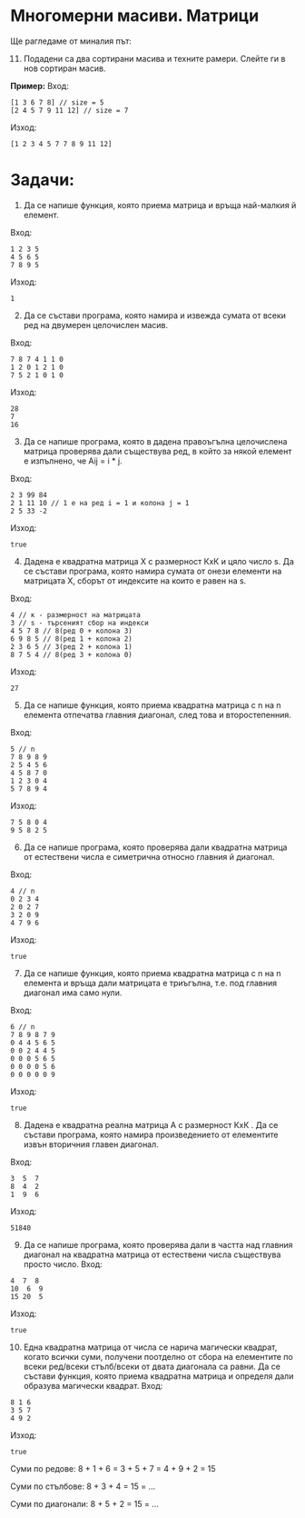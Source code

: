 # Многомерни масиви. Матрици
Ще рагледаме от миналия път:

11) Подадени са два сортирани масива и техните рамери. Слейте ги в нов сортиран масив.

**Пример:**
Вход:
```
[1 3 6 7 8] // size = 5
[2 4 5 7 9 11 12] // size = 7
```

Изход:
```
[1 2 3 4 5 7 7 8 9 11 12]
```

# Задачи:

1) Да се напише функция, която приема матрица и връща най-малкия й елемент.

Вход:
```
1 2 3 5
4 5 6 5
7 8 9 5
```
Изход:
```
1
```
2) Да се състави програма, която намира и извежда сумата от всеки ред на двумерен целочислен масив.

Вход:
```
7 8 7 4 1 1 0
1 2 0 1 2 1 0
7 5 2 1 0 1 0
```
Изход:
```
28
7
16
```
3) Да се напише програма, която в дадена правоъгълна целочислена матрица проверява дали съществува ред, в който за някой елемент е изпълнено, че Аij = i * j.

Вход:
```
2 3 99 84
2 1 11 10 // 1 е на ред i = 1 и колона j = 1
2 5 33 -2 
```
Изход:
```
true
```
4) Дадена е квадратна матрица Х с размерност КxК и цяло число s. Да се състави програма, която намира сумата от онези елементи на матрицата Х, сборът от индексите на които е равен на s.

Вход:
```
4 // к - размерност на матрицата
3 // s - търсеният сбор на индекси
4 5 7 8 // 8(ред 0 + колона 3)
6 9 8 5 // 8(ред 1 + колона 2)
2 3 6 5 // 3(ред 2 + колона 1)
8 7 5 4 // 8(ред 3 + колона 0)
```
Изход:
```
27
```
5) Да се напише функция, която приема квадратна матрица с n на n елемента отпечатва главния диагонал, след това и второстепенния.

Вход:
```
5 // n
7 8 9 8 9
2 5 4 5 6
4 5 8 7 0
1 2 3 0 4
5 7 8 9 4
```
Изход:
```
7 5 8 0 4
9 5 8 2 5
```
6) Да се напише програма, която проверява дали квадратна матрица от естествени числа е симетрична относно главния й диагонал.

Вход:
```
4 // n
0 2 3 4
2 0 2 7
3 2 0 9
4 7 9 6
```
Изход:
```
true
```
7) Да се напише функция, която приема квадратна матрица с n на n елемента и връща дали матрицата е триъгълна, т.е. под главния диагонал има само нули.

Вход:
```
6 // n
7 8 9 8 7 9
0 4 4 5 6 5
0 0 2 4 4 5
0 0 0 5 6 5
0 0 0 0 5 6
0 0 0 0 0 9
```
Изход:
```
true
```
8) Дадена е квадратна реална матрица А с размерност КxК . Да се състави програма, която намира произведението от елементите извън вторичния главен диагонал.

Вход:
```
3  5  7
8  4  2
1  9  6
```
Изход:
```
51840
```
9) Да се напише програма, която проверява дали в частта над главния диагонал на квадратна матрица от естествени числа съществува просто число.
Вход:
```
4  7  8
10  6  9
15 20  5
```
Изход:
```
true
```
10) Една квадратна матрица от числа се нарича магически квадрат, когато всички суми, получени поотделно от сбора на елементите по всеки ред/всеки стълб/всеки от двата диагонала са равни. Да се състави функция, която приема квадратна матрица и определя дали образува магически квадрат.
Вход:
```
8 1 6
3 5 7
4 9 2
```
Изход:
```
true
```
Суми по редове: 8 + 1 + 6 = 3 + 5 + 7 = 4 + 9 + 2 = 15

Суми по стълбове: 8 + 3 + 4 = 15 = ...

Суми по диагонали: 8 + 5 + 2 = 15 = ...
